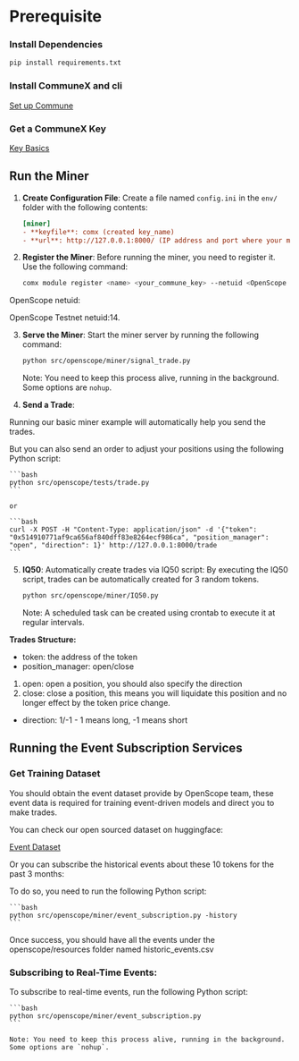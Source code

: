

# Prerequisite

### Install Dependencies

```bash
pip install requirements.txt
```

### Install CommuneX and cli

[Set up Commune](https://communeai.org/docs/installation/setup-commune)

### Get a CommuneX Key

[Key Basics](https://communeai.org/docs/working-with-keys/key-basics)

## Run the Miner

1. **Create Configuration File**: Create a file named `config.ini` in the `env/` folder with the following contents:

    ```ini
    [miner]
    - **keyfile**: comx (created key_name)
    - **url**: http://127.0.0.1:8000/ (IP address and port where your miner service is running)
    ```

2. **Register the Miner**: Before running the miner, you need to register it. Use the following command:

    ```bash
    comx module register <name> <your_commune_key> --netuid <OpenScope netuid>
    ```

OpenScope netuid:

OpenScope Testnet netuid:14.

3. **Serve the Miner**: Start the miner server by running the following command:

    ```bash
    python src/openscope/miner/signal_trade.py
    ```

   Note: You need to keep this process alive, running in the background. Some options are `nohup`.

4. **Send a Trade**:

Running our basic miner example will automatically help you send the trades.

But you can also send an order to adjust your positions using the following Python script:

    ```bash
    python src/openscope/tests/trade.py
    ```

    or

    ```bash
    curl -X POST -H "Content-Type: application/json" -d '{"token": "0x514910771af9ca656af840dff83e8264ecf986ca", "position_manager": "open", "direction": 1}' http://127.0.0.1:8000/trade
    ```

5. **IQ50**: Automatically create trades via IQ50 script:
   By executing the IQ50 script, trades can be automatically created for 3 random tokens.
    ```bash
    python src/openscope/miner/IQ50.py
    ```
   Note:  A scheduled task can be created using crontab to execute it at regular intervals.

**Trades Structure:**

- token: the address of the token
- position_manager: open/close

1. open: open a position, you should also specify the direction
2. close: close a position, this means you will liquidate this position and no longer effect by the token price change.

- direction: 1/-1 - 1 means long, -1 means short

## Running the Event Subscription Services

### Get Training Dataset

You should obtain the event dataset provide by OpenScope team, these event data is required for training event-driven
models and direct you to make trades.

You can check our open sourced dataset on huggingface:

[Event Dataset](https://huggingface.co/datasets/0xscope/web3-trading-analysis)

Or you can subscribe the historical events about these 10 tokens for the past 3 months:

To do so, you need to run the following Python script:

    ```bash
    python src/openscope/miner/event_subscription.py -history
    ```

Once success, you should have all the events under the openscope/resources folder named historic_events.csv

### Subscribing to Real-Time Events:

To subscribe to real-time events, run the following Python script:

    ```bash
    python src/openscope/miner/event_subscription.py
    ```

    Note: You need to keep this process alive, running in the background. Some options are `nohup`.
